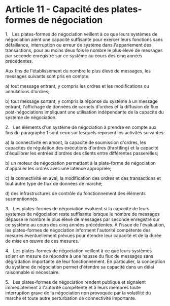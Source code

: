 # Article 11 - Capacité des plates-formes de négociation


1.   Les plates-formes de négociation veillent à ce que leurs systèmes de négociation aient une capacité suffisante pour exercer leurs fonctions sans défaillance, interruption ou erreur de système dans l'appariement des transactions, pour au moins deux fois le nombre le plus élevé de messages par seconde enregistré sur ce système au cours des cinq années précédentes.

Aux fins de l'établissement du nombre le plus élevé de messages, les messages suivants sont pris en compte:

a) tout message entrant, y compris les ordres et les modifications ou annulations d'ordres;

b) tout message sortant, y compris la réponse du système à un message entrant, l'affichage de données de carnets d'ordres et la diffusion de flux post-négociations impliquant une utilisation indépendante de la capacité du système de négociation.

2.   Les éléments d'un système de négociation à prendre en compte aux fins du paragraphe 1 sont ceux sur lesquels reposent les activités suivantes:

a) la connectivité en amont, la capacité de soumission d'ordres, les capacités de régulation des exécutions d'ordres (throttling) et la capacité d'équilibrer les entrées d'ordres des clients entre différentes passerelles;

b) un moteur de négociation permettant à la plate-forme de négociation d'apparier les ordres avec une latence appropriée;

c) la connectivité en aval, la modification des ordres et des transactions et tout autre type de flux de données de marché;

d) des infrastructures de contrôle du fonctionnement des éléments susmentionnés.

3.   Les plates-formes de négociation évaluent si la capacité de leurs systèmes de négociation reste suffisante lorsque le nombre de messages dépasse le nombre le plus élevé de messages par seconde enregistré sur ce système au cours des cinq années précédentes. À l'issue de l'évaluation, les plates-formes de négociation informent l'autorité compétente des mesures éventuellement prévues pour étendre leur capacité et de la durée de mise en œuvre de ces mesures.

4.   Les plates-formes de négociation veillent à ce que leurs systèmes soient en mesure de répondre à une hausse du flux de messages sans dégradation importante de leur fonctionnement. En particulier, la conception du système de négociation permet d'étendre sa capacité dans un délai raisonnable si nécessaire.

5.   Les plates-formes de négociation rendent publique et signalent immédiatement à l'autorité compétente et à leurs membres toute interruption grave de la négociation non provoquée par la volatilité du marché et toute autre perturbation de connectivité importante.
